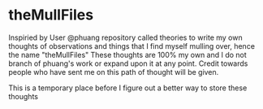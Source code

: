 # theMullFiles

Inspiried by User @phuang repository called theories to write my own thoughts of observations and things that I find myself mulling over, hence the name "theMullFiles"
These thoughts are 100% my own and I do not branch of phuang's work or expand upon it at any point.
Credit towards people who have sent me on this path of thought will be given.

This is a temporary place before I figure out a better way to store these thoughts
